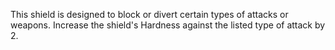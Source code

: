 This shield is designed to block or divert certain types of attacks or weapons. Increase the shield's Hardness against the listed type of attack by 2.